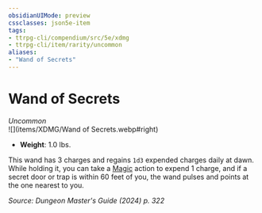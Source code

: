 ```yaml
---
obsidianUIMode: preview
cssclasses: json5e-item
tags:
- ttrpg-cli/compendium/src/5e/xdmg
- ttrpg-cli/item/rarity/uncommon
aliases: 
- "Wand of Secrets"
---
```

# Wand of Secrets
*Uncommon*  
![](items/XDMG/Wand of Secrets.webp#right)  

- **Weight**: 1.0 lbs.

This wand has 3 charges and regains `1d3` expended charges daily at dawn. While holding it, you can take a [Magic](actions.md#Magic) action to expend 1 charge, and if a secret door or trap is within 60 feet of you, the wand pulses and points at the one nearest to you.

*Source: Dungeon Master's Guide (2024) p. 322*